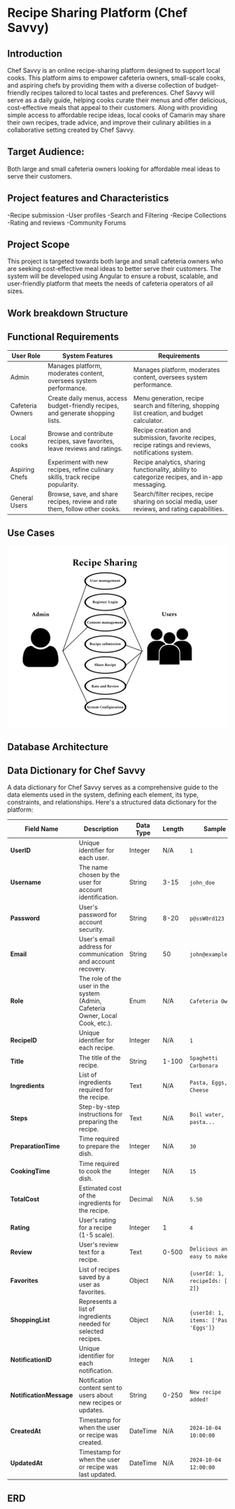 # Recipe Sharing Platform (Chef Savvy)

## Introduction

Chef Savvy is an online recipe-sharing platform designed to support local cooks. This platform aims to empower cafeteria owners, small-scale cooks, and aspiring chefs by providing them with a diverse collection of budget-friendly recipes tailored to local tastes and preferences. Chef Savvy will serve as a daily guide, helping cooks curate their menus and offer delicious, cost-effective meals that appeal to their customers.
Along with providing simple access to affordable recipe ideas, local cooks of Camarin may share their own recipes, trade advice, and improve their culinary abilities in a collaborative setting created by Chef Savvy.


## Target Audience:

Both large and small cafeteria owners looking for affordable meal ideas to serve their customers.


## Project features and Characteristics

-Recipe submission
-User profiles
-Search and Filtering
-Recipe Collections 
-Rating and reviews 
-Community Forums


## Project Scope

This project is targeted towards both large and small cafeteria owners who are seeking cost-effective meal ideas to better serve their customers. The system will be developed using Angular to ensure a robust, scalable, and user-friendly platform that meets the needs of cafeteria operators of all sizes.


## Work breakdown Structure



## Functional Requirements

| User Role | System Features | Requirements |
| -------- | -------- | -------- |
|Admin| Manages platform, moderates content, oversees system performance.	| Manages platform, moderates content, oversees system performance.	    |
|Cafeteria Owners|  Create daily menus, access budget-friendly recipes, and generate shopping lists.     |      Menu generation, recipe search and filtering, shopping list creation, and budget calculator.   |
|Local cooks|    Browse and contribute recipes, save favorites, leave reviews and ratings.   |     Recipe creation and submission, favorite recipes, recipe ratings and reviews, notifications system.     |
|Aspiring Chefs | Experiment with new recipes, refine culinary skills, track recipe popularity.   | Recipe analytics, sharing functionality, ability to categorize recipes, and in-app messaging.  |
|General Users | Browse, save, and share recipes, review and rate them, follow other cooks. |Search/filter recipes, recipe sharing on social media, user reviews, and rating capabilities.  |


## Use Cases
![Use Cases](0d646a0b-2c4e-4ca2-bae0-ad8de4953c9a.jpg)


## Database Architecture


## Data Dictionary for Chef Savvy
A data dictionary for Chef Savvy serves as a comprehensive guide to the data elements used in the system, defining each element, its type, constraints, and relationships. Here's a structured data dictionary for the platform:

| **Field Name**            | **Description**                                                                     | **Data Type** | **Length**   | **Sample**                    |
|---------------------------|-------------------------------------------------------------------------------------|----------------|--------------|-------------------------------|
| **UserID**                | Unique identifier for each user.                                                   | Integer        | N/A          | `1`                           |
| **Username**              | The name chosen by the user for account identification.                             | String         | 3-15         | `john_doe`                   |
| **Password**              | User's password for account security.                                               | String         | 8-20         | `p@ssW0rd123`                |
| **Email**                 | User's email address for communication and account recovery.                        | String         | 50           | `john@example.com`           |
| **Role**                  | The role of the user in the system (Admin, Cafeteria Owner, Local Cook, etc.).    | Enum           | N/A          | `Cafeteria Owner`            |
| **RecipeID**              | Unique identifier for each recipe.                                                 | Integer        | N/A          | `1`                           |
| **Title**                 | The title of the recipe.                                                            | String         | 1-100        | `Spaghetti Carbonara`        |
| **Ingredients**           | List of ingredients required for the recipe.                                       | Text           | N/A          | `Pasta, Eggs, Cheese`        |
| **Steps**                 | Step-by-step instructions for preparing the recipe.                                | Text           | N/A          | `Boil water, Cook pasta...`  |
| **PreparationTime**       | Time required to prepare the dish.                                                 | Integer        | N/A          | `30`                          |
| **CookingTime**           | Time required to cook the dish.                                                    | Integer        | N/A          | `15`                          |
| **TotalCost**             | Estimated cost of the ingredients for the recipe.                                  | Decimal        | N/A          | `5.50`                       |
| **Rating**                | User's rating for a recipe (1-5 scale).                                           | Integer        | 1            | `4`                           |
| **Review**                | User's review text for a recipe.                                                  | Text           | 0-500        | `Delicious and easy to make!`|
| **Favorites**             | List of recipes saved by a user as favorites.                                     | Object         | N/A          | `{userId: 1, recipeIds: [1, 2]}` |
| **ShoppingList**          | Represents a list of ingredients needed for selected recipes.                      | Object         | N/A          | `{userId: 1, items: ['Pasta', 'Eggs']}` |
| **NotificationID**        | Unique identifier for each notification.                                           | Integer        | N/A          | `1`                           |
| **NotificationMessage**   | Notification content sent to users about new recipes or updates.                   | String         | 0-250        | `New recipe added!`          |
| **CreatedAt**             | Timestamp for when the user or recipe was created.                                 | DateTime       | N/A          | `2024-10-04 10:00:00`        |
| **UpdatedAt**             | Timestamp for when the user or recipe was last updated.                           | DateTime       | N/A          | `2024-10-04 12:00:00`        |


  
## ERD
 
